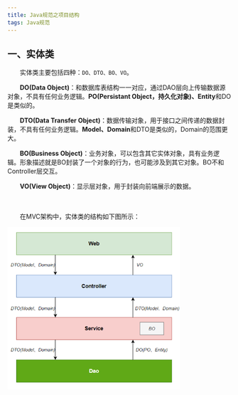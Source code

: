 ```yaml
---
title: Java规范之项目结构
tags: Java规范
---
```


## 一、实体类

　　实体类主要包括四种：`DO、DTO、BO、VO`。

　　**DO(Data Object)**：和数据库表结构一一对应，通过DAO层向上传输数据源对象，不具有任何业务逻辑。**PO(Persistant Object，持久化对象)、Entity**和DO是类似的。

　　**DTO(Data Transfer Object)**：数据传输对象，用于接口之间传递的数据封装，不具有任何业务逻辑。**Model、Domain**和DTO是类似的，Domain的范围更大。

　　**BO(Business Object)**：业务对象，可以包含其它实体对象，具有业务逻辑。形象描述就是BO封装了一个对象的行为，也可能涉及到其它对象。BO不和Controller层交互。

　　**VO(View Object)**：显示层对象，用于封装向前端展示的数据。

　　

　　在MVC架构中，实体类的结构如下图所示：

<img src="/assets/img/java/MVC架构中的实体类结构.png" alt="MVC架构中的实体类结构" style="zoom:67%;" />